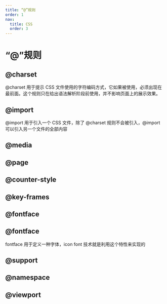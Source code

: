 ```yaml
---
title: “@”规则
order: 1
nav:
  title: CSS
  order: 3
---
```


# “@”规则

## @charset

@charset 用于提示 CSS 文件使用的字符编码方式，它如果被使用，必须出现在最前面。这个规则只在给出语法解析阶段前使用，并不影响页面上的展示效果。

## @import

@import 用于引入一个 CSS 文件，除了 @charset 规则不会被引入，@import 可以引入另一个文件的全部内容

## @media

## @page

## @counter-style

## @key-frames

## @fontface

## @fontface

fontface 用于定义一种字体，icon font 技术就是利用这个特性来实现的

## @support

## @namespace

## @viewport
